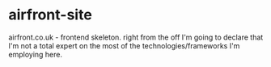 airfront-site
=============

airfront.co.uk - frontend skeleton. right from the off I'm going to declare that I'm not a total expert on the most of the technologies/frameworks I'm employing here.
